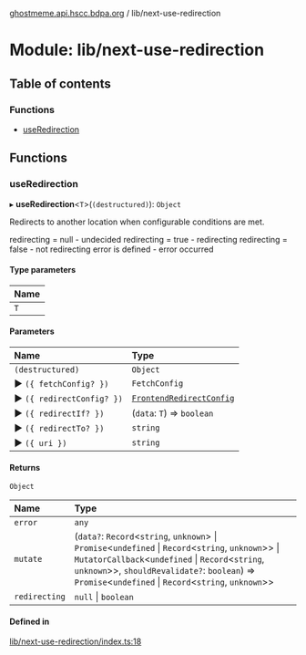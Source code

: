 [ghostmeme.api.hscc.bdpa.org][1] / lib/next-use-redirection

# Module: lib/next-use-redirection

## Table of contents

### Functions

- [useRedirection][2]

## Functions

### useRedirection

▸ **useRedirection**<`T`>(`(destructured)`): `Object`

Redirects to another location when configurable conditions are met.

redirecting = null - undecided redirecting = true - redirecting redirecting =
false - not redirecting error is defined - error occurred

#### Type parameters

| Name |
| :--- |
| `T`  |

#### Parameters

| Name                      | Type                          |
| :------------------------ | :---------------------------- |
| `(destructured)`          | `Object`                      |
| ▶ `({ fetchConfig? })`    | `FetchConfig`                 |
| ▶ `({ redirectConfig? })` | [`FrontendRedirectConfig`][3] |
| ▶ `({ redirectIf? })`     | (`data`: `T`) => `boolean`    |
| ▶ `({ redirectTo? })`     | `string`                      |
| ▶ `({ uri })`             | `string`                      |

#### Returns

`Object`

| Name          | Type                                                                                                                                                                                                                                                              |
| :------------ | :---------------------------------------------------------------------------------------------------------------------------------------------------------------------------------------------------------------------------------------------------------------- |
| `error`       | `any`                                                                                                                                                                                                                                                             |
| `mutate`      | (`data?`: `Record`<`string`, `unknown`> \| `Promise`<`undefined` \| `Record`<`string`, `unknown`>> \| `MutatorCallback`<`undefined` \| `Record`<`string`, `unknown`>>, `shouldRevalidate?`: `boolean`) => `Promise`<`undefined` \| `Record`<`string`, `unknown`>> |
| `redirecting` | `null` \| `boolean`                                                                                                                                                                                                                                               |

#### Defined in

[lib/next-use-redirection/index.ts:18][4]

[1]: ../README.md
[2]: lib_next_use_redirection.md#useredirection
[3]: lib_next_isomorphic_redirect_types.md#frontendredirectconfig
[4]:
  https://github.com/nhscc/ghostmeme.api.hscc.bdpa.org/blob/bc222b4/lib/next-use-redirection/index.ts#L18
